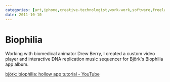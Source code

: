 ```yaml
---
categories: [art,iphone,creative-technologist,work-work,software,freelance]
date: 2011-10-10
---
```


# Biophilia

Working with biomedical animator Drew Berry, I created a custom video player and interactive DNA replication music sequencer for Björk's Biophilia app album.

[björk: biophilia: hollow app tutorial - YouTube](https://www.youtube.com/watch?v=aK-M94wOWNE)